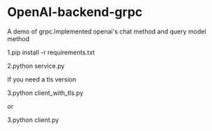 # OpenAI-backend-grpc
A demo of grpc.Implemented openai's chat method and query model method

1.pip install -r requirements.txt

2.python service.py

If you need a tls version

3.python client_with_tls.py

or

3.python client.py



